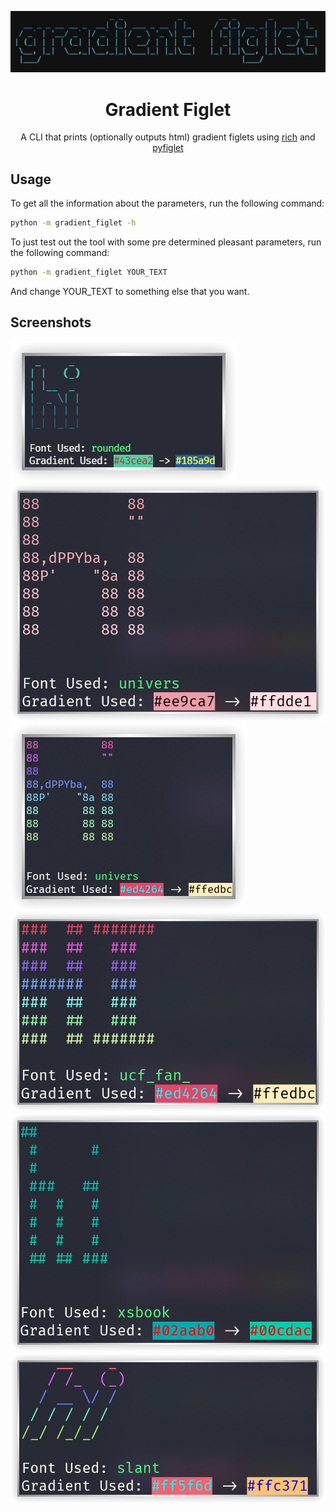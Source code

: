 ![](https://raw.githubusercontent.com/wasi-master/gradient_figlet/main/banner.png)

<div align="center"> <h1 align="center"> Gradient Figlet </h1>

A CLI that prints (optionally outputs html) gradient figlets using [rich](https://github.com/Textualize/rich "Rich is a Python library for rich text and beautiful formatting in the terminal.") and [pyfiglet](https://github.com/pwaller/pyfiglet "An implementation of figlet written in Python.")
 </div>

## Usage

To get all the information about the parameters, run the following command:

```sh
python -m gradient_figlet -h
```

To just test out the tool with some pre determined pleasant parameters, run the following command:

```sh
python -m gradient_figlet YOUR_TEXT
```

And change YOUR_TEXT to something else that you want.

## Screenshots

![image_1](https://raw.githubusercontent.com/wasi-master/gradient_figlet/main/screenshots/image_1.png)
![image_2](https://raw.githubusercontent.com/wasi-master/gradient_figlet/main/screenshots/image_2.png)
![image_3](https://raw.githubusercontent.com/wasi-master/gradient_figlet/main/screenshots/image_3.png)
![image_4](https://raw.githubusercontent.com/wasi-master/gradient_figlet/main/screenshots/image_4.png)
![image_5](https://raw.githubusercontent.com/wasi-master/gradient_figlet/main/screenshots/image_5.png)
![image_6](https://raw.githubusercontent.com/wasi-master/gradient_figlet/main/screenshots/image_6.png)
